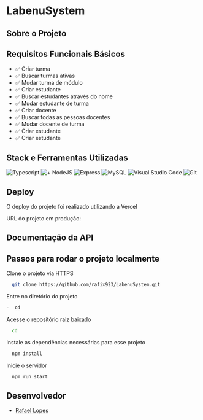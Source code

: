 # LabenuSystem

## Sobre o Projeto

## Requisitos Funcionais Básicos

- ✅ Criar turma
- ✅ Buscar turmas ativas
- ✅ Mudar turma de módulo  
- ✅ Criar estudante
- ✅ Buscar estudantes através do nome
- ✅ Mudar estudante de turma  
- ✅ Criar docente
- ✅ Buscar todas as pessoas docentes
- ✅ Mudar docente de turma
- ✅ Criar estudante
- ✅ Criar estudante
  
## Stack e Ferramentas Utilizadas

![Typescript](https://img.shields.io/badge/TypeScript-007ACC?style=for-the-badge&logo=typescript&logoColor=white)
![+ NodeJS](https://img.shields.io/badge/Node.js-43853D?style=for-the-badge&logo=node.js&logoColor=white)
![Express](https://img.shields.io/badge/Express.js-404D59?style=for-the-badge)
![MySQL](https://img.shields.io/badge/MySQL-00000F?style=for-the-badge&logo=mysql&logoColor=white)
![Visual Studio Code](https://img.shields.io/badge/Visual_Studio_Code-0078D4?style=for-the-badge&logo=visual%20studio%20code&logoColor=white)
![Git](https://img.shields.io/badge/GIT-E44C30?style=for-the-badge&logo=git&logoColor=white)

## Deploy 

O deploy do projeto foi realizado utilizando a Vercel

URL do projeto em produção: 

## Documentação da API


## Passos para rodar o projeto localmente
  
Clone o projeto via HTTPS

```bash
  git clone https://github.com/rafix923/LabenuSystem.git
```

Entre no diretório do projeto

```bash
-  cd 
```

Acesse o repositório raiz baixado

```bash
  cd 
```

Instale as dependências necessárias para esse projeto

```bash
  npm install
```

Inicie o servidor

```bash
  npm run start
```

## Desenvolvedor
  
- [Rafael Lopes](https://github.com/rafix923)
